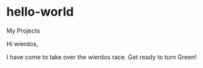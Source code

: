 # hello-world
My Projects

Hi wierdos,

I have come to take over the wierdos race.
Get ready to turn Green!
